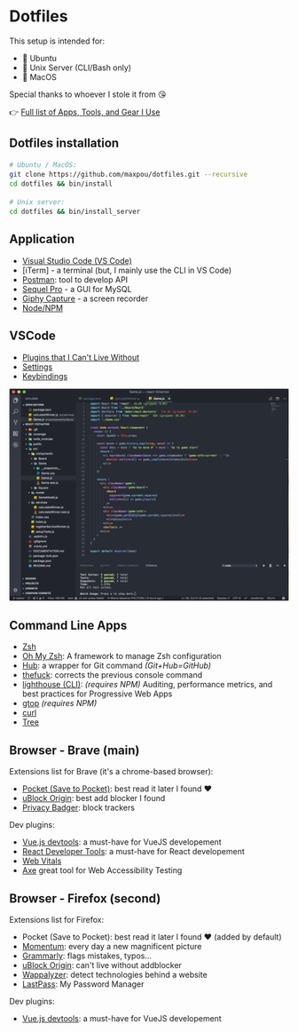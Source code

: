 # Dotfiles

This setup is intended for: 

* :penguin: Ubuntu
* :penguin: Unix Server (CLI/Bash only)
* :apple: MacOS

Special thanks to whoever I stole it from :kissing_heart:

👉 [Full list of Apps, Tools, and Gear I Use](https://www.maxpou.fr/uses)

## Dotfiles installation

```bash
# Ubuntu / MacOS:
git clone https://github.com/maxpou/dotfiles.git --recursive
cd dotfiles && bin/install

# Unix server:
cd dotfiles && bin/install_server
```

## Application

* [Visual Studio Code (VS Code)](https://code.visualstudio.com)
* [iTerm] - a terminal (but, I mainly use the CLI in VS Code)
* [Postman](https://chrome.google.com/webstore/detail/postman/fhbjgbiflinjbdggehcddcbncdddomop): tool to develop API
* [Sequel Pro](https://www.sequelpro.com/) - a GUI for MySQL
* [Giphy Capture](https://giphy.com/apps/giphycapture) - a screen recorder
* [Node/NPM](https://nodejs.org/en/)

## VSCode

* [Plugins that I Can't Live Without](./vscode/install_plugin.sh)
* [Settings](./vscode/settings.json)
* [Keybindings](./vscode/keybindings.json)

![VS Code](./vscode.png)

## Command Line Apps

* [Zsh](https://github.com/robbyrussell/oh-my-zsh/wiki/Installing-ZSH)
* [Oh My Zsh](https://github.com/robbyrussell/oh-my-zsh): A framework to manage Zsh configuration
* [Hub](https://github.com/github/hub): a wrapper for Git command *(Git+Hub=GitHub)*
* [thefuck](https://github.com/nvbn/thefuck#installation): corrects the previous console command
* [lighthouse (CLI)](https://github.com/GoogleChrome/lighthouse#cli-options): *(requires NPM)* Auditing, performance metrics, and best practices for Progressive Web Apps
* [gtop](https://github.com/aksakalli/gtop) *(requires NPM)*
* [curl](https://github.com/curl/curl)
* [Tree](https://formulae.brew.sh/formula/tree)


## Browser - Brave (main)

Extensions list for Brave (it's a chrome-based browser):

* [Pocket (Save to Pocket)](https://chrome.google.com/webstore/detail/save-to-pocket/niloccemoadcdkdjlinkgdfekeahmflj): best read it later I found ❤️
* [uBlock Origin](https://chrome.google.com/webstore/detail/ublock-origin/cjpalhdlnbpafiamejdnhcphjbkeiagm): best add blocker I found
* [Privacy Badger](https://chrome.google.com/webstore/detail/privacy-badger/pkehgijcmpdhfbdbbnkijodmdjhbjlgp): block trackers

Dev plugins:
* [Vue.js devtools](https://chrome.google.com/webstore/detail/vuejs-devtools/nhdogjmejiglipccpnnnanhbledajbpd): a must-have for VueJS developement
* [React Developer Tools](https://chrome.google.com/webstore/detail/react-developer-tools/fmkadmapgofadopljbjfkapdkoienihi): a must-have for React developement
* [Web Vitals](https://chrome.google.com/webstore/detail/web-vitals/ahfhijdlegdabablpippeagghigmibma)
* [Axe](https://chrome.google.com/webstore/detail/axe-devtools-web-accessib/lhdoppojpmngadmnindnejefpokejbdd) great tool for Web Accessibility Testing

## Browser - Firefox (second)

Extensions list for Firefox:

* Pocket (Save to Pocket): best read it later I found ❤️ (added by default)
* [Momentum](https://addons.mozilla.org/en-US/firefox/addon/momentumdash/): every day a new magnificent picture
* [Grammarly](https://addons.mozilla.org/fr/firefox/addon/grammarly-1/): flags mistakes, typos...
* [uBlock Origin](https://addons.mozilla.org/en-US/firefox/addon/momentumdash/): can't live without addblocker
* [Wappalyzer](https://addons.mozilla.org/en-US/firefox/addon/wappalyzer/): detect technologies behind a website
* [LastPass](https://addons.mozilla.org/en-US/firefox/addon/lastpass-password-manager/): My Password Manager

Dev plugins:
* [Vue.js devtools](https://addons.mozilla.org/en-US/firefox/addon/vue-js-devtools/): a must-have for VueJS developement
